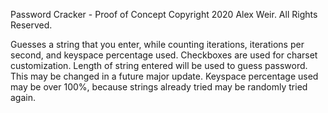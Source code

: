Password Cracker - Proof of Concept
Copyright 2020 Alex Weir. All Rights Reserved.

Guesses a string that you enter, while counting iterations, iterations per second, and keyspace percentage used.
Checkboxes are used for charset customization. Length of string entered will be used to guess password. This may be changed in a future major update.
Keyspace percentage used may be over 100%, because strings already tried may be randomly tried again.

